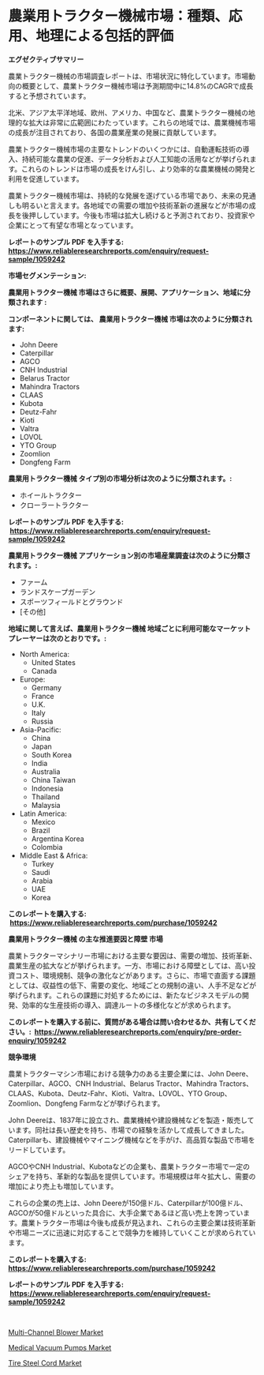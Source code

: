 <p><h1>農業用トラクター機械市場：種類、応用、地理による包括的評価</h1></p><p><strong>エグゼクティブサマリー</strong></p>
<p><p>農業トラクター機械の市場調査レポートは、市場状況に特化しています。市場動向の概要として、農業トラクター機械市場は予測期間中に14.8%のCAGRで成長すると予想されています。</p><p>北米、アジア太平洋地域、欧州、アメリカ、中国など、農業トラクター機械の地理的な拡大は非常に広範囲にわたっています。これらの地域では、農業機械市場の成長が注目されており、各国の農業産業の発展に貢献しています。</p><p>農業トラクター機械市場の主要なトレンドのいくつかには、自動運転技術の導入、持続可能な農業の促進、データ分析および人工知能の活用などが挙げられます。これらのトレンドは市場の成長をけん引し、より効率的な農業機械の開発と利用を促進しています。</p><p>農業トラクター機械市場は、持続的な発展を遂げている市場であり、未来の見通しも明るいと言えます。各地域での需要の増加や技術革新の進展などが市場の成長を後押ししています。今後も市場は拡大し続けると予測されており、投資家や企業にとって有望な市場となっています。</p></p>
<p><strong>レポートのサンプル PDF を入手する: <a href="https://www.reliableresearchreports.com/enquiry/request-sample/1059242">https://www.reliableresearchreports.com/enquiry/request-sample/1059242</a></strong></p>
<p><strong>市場セグメンテーション:</strong></p>
<p><strong> 農業用トラクター機械 市場はさらに概要、展開、アプリケーション、地域に分類されます :</strong></p>
<p><strong>コンポーネントに関しては、 農業用トラクター機械 市場は次のように分類されます: &nbsp;</strong></p>
<p><ul><li>John Deere</li><li>Caterpillar</li><li>AGCO</li><li>CNH Industrial</li><li>Belarus Tractor</li><li>Mahindra Tractors</li><li>CLAAS</li><li>Kubota</li><li>Deutz-Fahr</li><li>Kioti</li><li>Valtra</li><li>LOVOL</li><li>YTO Group</li><li>Zoomlion</li><li>Dongfeng Farm</li></ul></p>
<p><strong> 農業用トラクター機械 タイプ別の市場分析は次のように分類されます。:</strong></p>
<p><ul><li>ホイールトラクター</li><li>クローラートラクター</li></ul></p>
<p><strong>レポートのサンプル PDF を入手する: &nbsp;<a href="https://www.reliableresearchreports.com/enquiry/request-sample/1059242">https://www.reliableresearchreports.com/enquiry/request-sample/1059242</a></strong></p>
<p><strong> 農業用トラクター機械 アプリケーション別の市場産業調査は次のように分類されます。:</strong></p>
<p><ul><li>ファーム</li><li>ランドスケープガーデン</li><li>スポーツフィールドとグラウンド</li><li>[その他]</li></ul></p>
<p><strong>地域に関して言えば、農業用トラクター機械 地域ごとに利用可能なマーケットプレーヤーは次のとおりです。:</strong></p>
<p><ul>
    <li>
        North America:
        <ul>
            <li>United States</li>
            <li>Canada</li>
        </ul>
    </li>
    <li>
        Europe:
        <ul>
            <li>Germany</li>
            <li>France</li>
            <li>U.K.</li>
            <li>Italy</li>
            <li>Russia</li>
        </ul>
    </li>
    <li>
        Asia-Pacific:
        <ul>
            <li>China</li>
            <li>Japan</li>
            <li>South Korea</li>
            <li>India</li>
            <li>Australia</li>
            <li>China Taiwan</li>
            <li>Indonesia</li>
            <li>Thailand</li>
            <li>Malaysia</li>
        </ul>
    </li>
    <li>
        Latin America:
        <ul>
            <li>Mexico</li>
            <li>Brazil</li>
            <li>Argentina Korea</li>
            <li>Colombia</li>
        </ul>
    </li>
    <li>
        Middle East & Africa:
        <ul>
            <li>Turkey</li>
            <li>Saudi</li>
            <li>Arabia</li>
            <li>UAE</li>
            <li>Korea</li>
        </ul>
    </li>
    </ul></p>
<p><strong>このレポートを購入する: &nbsp;<a href="https://www.reliableresearchreports.com/purchase/1059242">https://www.reliableresearchreports.com/purchase/1059242</a></strong></p>
<p><strong>農業用トラクター機械 の主な推進要因と障壁 市場</strong></p>
<p><p>農業トラクターマシナリー市場における主要な要因は、需要の増加、技術革新、農業生産の拡大などが挙げられます。一方、市場における障壁としては、高い投資コスト、環境規制、競争の激化などがあります。さらに、市場で直面する課題としては、収益性の低下、需要の変化、地域ごとの規制の違い、人手不足などが挙げられます。これらの課題に対処するためには、新たなビジネスモデルの開発、効率的な生産技術の導入、調達ルートの多様化などが求められます。</p></p>
<p><strong>このレポートを購入する前に、質問がある場合は問い合わせるか、共有してください。:&nbsp; <a href="https://www.reliableresearchreports.com/enquiry/pre-order-enquiry/1059242">https://www.reliableresearchreports.com/enquiry/pre-order-enquiry/1059242</a></strong></p>
<p><strong>競争環境</strong></p>
<p><p>農業トラクターマシン市場における競争力のある主要企業には、John Deere、Caterpillar、AGCO、CNH Industrial、Belarus Tractor、Mahindra Tractors、CLAAS、Kubota、Deutz-Fahr、Kioti、Valtra、LOVOL、YTO Group、Zoomlion、Dongfeng Farmなどが挙げられます。</p><p>John Deereは、1837年に設立され、農業機械や建設機械などを製造・販売しています。同社は長い歴史を持ち、市場での経験を活かして成長してきました。Caterpillarも、建設機械やマイニング機械などを手がけ、高品質な製品で市場をリードしています。</p><p>AGCOやCNH Industrial、Kubotaなどの企業も、農業トラクター市場で一定のシェアを持ち、革新的な製品を提供しています。市場規模は年々拡大し、需要の増加により売上も増加しています。</p><p>これらの企業の売上は、John Deereが150億ドル、Caterpillarが100億ドル、AGCOが50億ドルといった具合に、大手企業であるほど高い売上を誇っています。農業トラクター市場は今後も成長が見込まれ、これらの主要企業は技術革新や市場ニーズに迅速に対応することで競争力を維持していくことが求められています。</p></p>
<p><strong>このレポートを購入する: &nbsp; <a href="https://www.reliableresearchreports.com/purchase/1059242">https://www.reliableresearchreports.com/purchase/1059242</a></strong></p>
<p><strong>レポートのサンプル PDF を入手する: &nbsp;<a href="https://www.reliableresearchreports.com/enquiry/request-sample/1059242">https://www.reliableresearchreports.com/enquiry/request-sample/1059242</a></strong><strong></strong></p>
<p>&nbsp;</p>
<p><p><a href="https://view.publitas.com/reportprime-1/multi-channel-blower-market-size-and-examines-its-market-scope-with-a-primary-focus-on-growth-opportunities-and-forecasted-trends-spanning-from-2023-to-2030/">Multi-Channel Blower Market</a></p><p><a href="https://view.publitas.com/reportprime-1/medical-vacuum-pumps-market-provides-a-comprehensive-analysis-including-a-macro-overview-of-the-market-as-well-as-micro-details-such-as-market-size-and-competitive-landscape/">Medical Vacuum Pumps Market</a></p><p><a href="https://github.com/Hazelklievgspy6vdcsmu106w/Market-Research-Report-List-1/blob/main/tire-steel-cord-market.md">Tire Steel Cord Market</a></p></p>